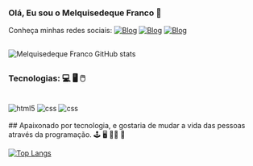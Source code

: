 
### Olá, Eu sou o Melquisedeque Franco 👋
Conheça minhas redes sociais:
[![Blog](https://img.shields.io/badge/Instagram-E4405F?style=for-the-badge&logo=instagram&logoColor=white)](https://www.instagram.com/melquisedeqfranco/)
[![Blog](https://img.shields.io/badge/Facebook-1877F2?style=for-the-badge&logo=facebook&logoColor=white)](https://www.facebook.com/melquisedeque.francoporfirio)
[![Blog](https://img.shields.io/badge/LinkedIn-0077B5?style=for-the-badge&logo=linkedin&logoColor=white)](https://www.linkedin.com/in/melquisedeque-franco-porfirio-5a9994212/)
##
![Melquisedeque Franco GitHub stats](https://github-readme-stats.vercel.app/api?username=melquisedequef&show_icons=true&theme=dracula)
##
### Tecnologias: 💻 🖥️ 🖱️
<div style="display: inline_block"><br/>
  <img align="center" alt="html5" src="https://img.shields.io/badge/HTML5-E34F26?style=for-the-badge&logo=html5&logoColor=white" />
  <img align="center" alt="css" src="https://img.shields.io/badge/CSS3-1572B6?style=for-the-badge&logo=css3&logoColor=white" />
  <img align="center" alt="css" src="https://img.shields.io/badge/JavaScript-F7DF1E?style=for-the-badge&logo=javascript&logoColor=black" />
</div>

<br/>
##
Apaixonado por tecnologia, e gostaria de mudar a vida das pessoas através da programação. 🕹️ 🖥️ 👨‍💻 🤖

[![Top Langs](https://github-readme-stats.vercel.app/api/top-langs/?username=melquisedequef&layout=compact)](https://github.com/anuraghazra/github-readme-stats)
